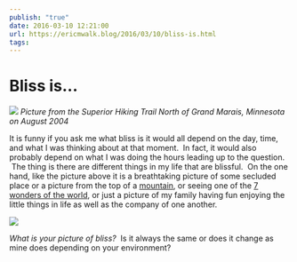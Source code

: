 ```yaml
---
publish: "true"
date: 2016-03-10 12:21:00
url: https://ericmwalk.blog/2016/03/10/bliss-is.html
tags: 
---
```


# Bliss is...

![](https://ericmwalk.blog/uploads/2021/4d42200120.jpg)
*Picture from the Superior Hiking Trail North of Grand Marais, Minnesota on August 2004*

It is funny if you ask me what bliss is it would all depend on the day, time, and what I was thinking about at that moment.  In fact, it would also probably depend on what I was doing the hours leading up to the question.  The thing is there are different things in my life that are blissful.  On the one hand, like the picture above it is a breathtaking picture of some secluded place or a picture from the top of a [mountain](https://ericmwalk.blog/2016/02/12/quote-of-the.html), or seeing one of the [7 wonders of the world](https://ericmwalk.blog/2015/12/03/now-you-can.html), or just a picture of my family having fun enjoying the little things in life as well as the company of one another.

![](https://ericmwalk.blog/uploads/2021/c705f92331.jpg)

*What is your picture of bliss?*  Is it always the same or does it change as mine does depending on your environment?
